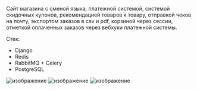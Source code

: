 Сайт магазина с сменой языка, платежной системой, системой скидочных купонов, рекомендацией товаров к товару, отправкой чеков на почту, экспортом заказов в csv и pdf, корзиной через сессии, отметкой оплаченных заказов через вебхуки платежной системы.

Стек:
- Django
- Redis
- RabbitMQ + Celery
- PostgreSQL

![изображение](https://github.com/volodiq/myShop/assets/75444126/0114ba85-06fc-4a28-977d-31a761092f43)
![изображение](https://github.com/volodiq/myShop/assets/75444126/dea5aaa1-1290-4f1a-a180-3763d979f2a7)
![изображение](https://github.com/volodiq/myShop/assets/75444126/52aa09fe-b6c2-4eb1-b11d-00731338e1f1)
